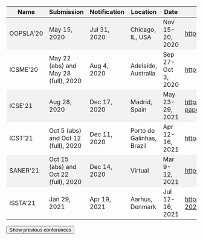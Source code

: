 | Name      | Submission                           | Notification | Location                  | Date               | Website                                                                 |
|-----------|--------------------------------------|--------------|---------------------------|--------------------|-------------------------------------------------------------------------|
| OOPSLA'20 | May 15, 2020                         | Jul 31, 2020 | Chicago, IL, USA          | Nov 15-20, 2020    | https://2020.splashcon.org/track/splash-2020-oopsla                     |
| ICSME'20  | May 22 (abs) and May 28 (full), 2020 | Aug 4, 2020  | Adelaide, Australia       | Sep 27-Oct 3, 2020 | https://icsme2020.github.io/cfp/ResearchTrackCFP.html                   |
| ICSE'21   | Aug 28, 2020                         | Dec 17, 2020 | Madrid, Spain             | May 23-29, 2021    | https://conf.researchr.org/track/icse-2021/icse-2021-papers             |
| ICST'21   | Oct 5 (abs) and Oct 12 (full), 2020  | Dec 11, 2020 | Porto de Galinhas, Brazil | Apr 12-16, 2021    | https://icst2021.icmc.usp.br                                            |
| SANER'21  | Oct 15 (abs) and Oct 22 (full), 2020 | Dec 14, 2020 | Virtual                   | Mar 9-12, 2021     | https://saner2021.shidler.hawaii.edu                                    |
| ISSTA'21  | Jan 29, 2021                         | Apr 19, 2021 | Aarhus, Denmark           | Jul 12-16, 2021    | https://conf.researchr.org/track/issta-2021/issta-2021-technical-papers |

<button onclick="showmore()">Show previous conferences</button>

<!-- Previous conferences -->
<div style="display:none;margin-top:20px" id="previousconf">

| Name               | Submission                            | Notification                    | Location               | Date                | Website                                                         |
|--------------------|---------------------------------------|---------------------------------|------------------------|---------------------|-----------------------------------------------------------------|
| ASE'20             | Apr 10 (abs) and Apr 17 (full), 2020  | Jul 3, 2020                     | Melbourne, Australia   | Sep 21-25, 2020     | https://a2i2.github.io/ase2020                                  |
| FSE'20             | Mar 5, 2020                           | May 21, 2020                    | Sacramento, CA, USA    | Nov 8-13, 2020      | https://2020.esec-fse.org/                                      |
| USENIX Security'20 | Feb 15 (winter), 2020, 8:00 pm EDT    | Mar 15 (early) and May 1, 2020  | Boston, MA, USA        | Aug 12–14, 2020     | https://www.usenix.org/conference/usenixsecurity20              |
| ISSTA'20           | Jan 27, 2020                          | Apr 17, 2020                    | Los Angeles, CA, USA   | Jul 18-22, 2020     | https://conf.researchr.org/home/issta-2020                      |
| ECOOP'20           | Jan 10, 2020                          | Apr 8, 2020                     | Berlin, Germany        | Jul 13-17, 2020     | https://2020.ecoop.org/                                         |
| AsiaCCS'20         | Dec 10, 2019                          | Feb 15, 2020                    | Taipei, Taiwan         | Jun 1–5, 2020       | https://asiaccs2020.cs.nthu.edu.tw/                             |
| PLDI'20            | Nov 22, 2019                          | Feb 21, 2020                    | London, United Kingdom | Jun 15-20, 2020     | https://pldi20.sigplan.org/track/pldi-2020-papers               |
| CC'20              | Oct 25 (abs) and Nov 1 (full), 2019   | Dec 24, 2019                    | San Diego, CA, USA     | Feb 22–23, 2020     | https://conf.researchr.org/home/CC-2020                         |
| ICST'20            | Oct 14, 2019                          | Dec 10, 2019                    | Porto, Portugal        | Mar 23-27, 2020     | https://icst2020.info/                                          |
| CGO'20             | Aug 30 (abs) and Sep 6 (full), 2019   | Oct 22, 2019                    | San Diego, CA          | Feb 22-26, 2020     | https://cgo-conference.github.io/cgo2020                        |
| ICSE'20            | Aug 23, 2019                          | Dec 9, 2019                     | Seoul, South Korea     | May 23-29, 2020     | https://conf.researchr.org/home/icse-2020                       |
| POPL'20            | Jul 10, 2019                          | Oct 14, 2019                    | New Orleans, LA, USA   | Jan 22-24, 2020     | https://popl20.sigplan.org                                      |
| NDSS'20            | Jun 14 (summer review cycle), 2019    | Jul 25 (early) and Aug 25, 2019 | San Diego, CA, USA     | Feb 23-26, 2020     | https://www.ndss-symposium.org/ndss2020                         |
| SCAM'19            | Jun 13 (abs) and Jun 17 (full), 2019  | Jul 12, 2019                    | Cleveland, OH, USA     | Sep 30-Oct 01, 2019 | http://www.ieee-scam.org/2019                                   |
| ASE'19             | May 6, 2019 (abs)                     | Aug 5, 2019                     | San Diego, CA, USA     | Nov 12-14, 2019     | https://2019.ase-conferences.org                                |
| OOPSLA'19          | Apr 5, 2019                           | Jul 1, 2019                     | Athens, Greece         | Oct 20-25, 2019     | https://2019.splashcon.org                                      |
| ICSME'19           | Mar 29, 2019 (abs)                    | Jun 10, 2019                    | Cleveland, OH, USA     | Sep 30-Oct 01, 2019 | https://icsme2019.github.io                                     |
| FSE'19             | Feb 20, 2019                          | May 27, 2019                    | Tallinn, Estonia       | Aug 26-30, 2019     | https://esec-fse19.ut.ee                                        |
| MOBILESoft'19      | Feb 4, 2019                           | Mar 4, 2019                     | Montréal, Canada       | May 25-26, 2019     | https://mobilesoftconf.org/2019                                 |
| ISSTA'19           | Jan 28, 2019                          | May 1, 2019                     | Beijing, China         | Jul 15-19, 2019     | https://conf.researchr.org/home/issta-2019                      |
| ECOOP'19           | Jan 11, 2019                          | Apr 2, 2019                     | London, UK             | Jul 15-19, 2019     | https://2019.ecoop.org                                          |
| PLDI'19            | Nov 16, 2018                          | Feb 15, 2019                    | Phoenix, AZ, USA       | Jun 24-26, 2019     | https://pldi19.sigplan.org                                      |

</div>

<script>
function showmore() {
    var x = document.getElementById("previousconf");
    if (x.style.display === "none") {
    x.style.display = "block";
    } else {
    x.style.display = "none";
    }
}
</script>

<style type="text/css">
tr:nth-child(odd) {
  background-color: #f2f2f2;
}
</style>
